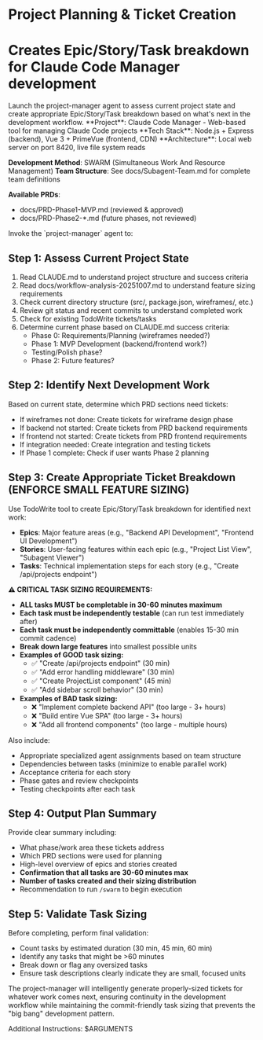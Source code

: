 # Project Planning & Ticket Creation
# Creates Epic/Story/Task breakdown for Claude Code Manager development

<task>
Launch the project-manager agent to assess current project state and create appropriate Epic/Story/Task breakdown based on what's next in the development workflow.
</task>

<context>
**Project**: Claude Code Manager - Web-based tool for managing Claude Code projects
**Tech Stack**: Node.js + Express (backend), Vue 3 + PrimeVue (frontend, CDN)
**Architecture**: Local web server on port 8420, live file system reads

**Development Method**: SWARM (Simultaneous Work And Resource Management)
**Team Structure**: See docs/Subagent-Team.md for complete team definitions

**Available PRDs**:
- docs/PRD-Phase1-MVP.md (reviewed & approved)
- docs/PRD-Phase2-*.md (future phases, not reviewed)
</context>

<execution>
Invoke the `project-manager` agent to:

## Step 1: Assess Current Project State
1. Read CLAUDE.md to understand project structure and success criteria
2. Read docs/workflow-analysis-20251007.md to understand feature sizing requirements
3. Check current directory structure (src/, package.json, wireframes/, etc.)
4. Review git status and recent commits to understand completed work
5. Check for existing TodoWrite tickets/tasks
6. Determine current phase based on CLAUDE.md success criteria:
   - Phase 0: Requirements/Planning (wireframes needed?)
   - Phase 1: MVP Development (backend/frontend work?)
   - Testing/Polish phase?
   - Phase 2: Future features?

## Step 2: Identify Next Development Work
Based on current state, determine which PRD sections need tickets:
- If wireframes not done: Create tickets for wireframe design phase
- If backend not started: Create tickets from PRD backend requirements
- If frontend not started: Create tickets from PRD frontend requirements
- If integration needed: Create integration and testing tickets
- If Phase 1 complete: Check if user wants Phase 2 planning

## Step 3: Create Appropriate Ticket Breakdown (ENFORCE SMALL FEATURE SIZING)
Use TodoWrite tool to create Epic/Story/Task breakdown for identified next work:
- **Epics**: Major feature areas (e.g., "Backend API Development", "Frontend UI Development")
- **Stories**: User-facing features within each epic (e.g., "Project List View", "Subagent Viewer")
- **Tasks**: Technical implementation steps for each story (e.g., "Create /api/projects endpoint")

**⚠️ CRITICAL TASK SIZING REQUIREMENTS:**
- **ALL tasks MUST be completable in 30-60 minutes maximum**
- **Each task must be independently testable** (can run test immediately after)
- **Each task must be independently committable** (enables 15-30 min commit cadence)
- **Break down large features** into smallest possible units
- **Examples of GOOD task sizing:**
  - ✅ "Create /api/projects endpoint" (30 min)
  - ✅ "Add error handling middleware" (30 min)
  - ✅ "Create ProjectList component" (45 min)
  - ✅ "Add sidebar scroll behavior" (30 min)
- **Examples of BAD task sizing:**
  - ❌ "Implement complete backend API" (too large - 3+ hours)
  - ❌ "Build entire Vue SPA" (too large - 3+ hours)
  - ❌ "Add all frontend components" (too large - multiple hours)

Also include:
- Appropriate specialized agent assignments based on team structure
- Dependencies between tasks (minimize to enable parallel work)
- Acceptance criteria for each story
- Phase gates and review checkpoints
- Testing checkpoints after each task

## Step 4: Output Plan Summary
Provide clear summary including:
- What phase/work area these tickets address
- Which PRD sections were used for planning
- High-level overview of epics and stories created
- **Confirmation that all tasks are 30-60 minutes max**
- **Number of tasks created and their sizing distribution**
- Recommendation to run `/swarm` to begin execution

## Step 5: Validate Task Sizing
Before completing, perform final validation:
- Count tasks by estimated duration (30 min, 45 min, 60 min)
- Identify any tasks that might be >60 minutes
- Break down or flag any oversized tasks
- Ensure task descriptions clearly indicate they are small, focused units

The project-manager will intelligently generate properly-sized tickets for whatever work comes next, ensuring continuity in the development workflow while maintaining the commit-friendly task sizing that prevents the "big bang" development pattern.
</execution>

Additional Instructions: $ARGUMENTS